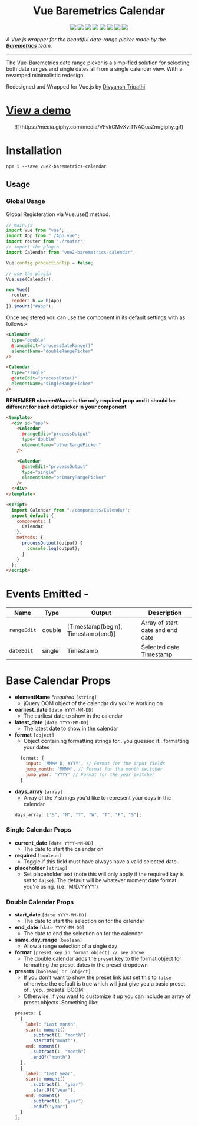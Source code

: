 <h1 align="center">Vue Baremetrics Calendar</h1>

<p align="center">

<img src="https://img.shields.io/badge/made%20by-silentlad-blue.svg" >

<img src="https://img.shields.io/npm/v/vue2-baremetrics-calendar">

<img src="https://img.shields.io/badge/vue-2.6.10-green.svg">

<img src="https://badges.frapsoft.com/os/v1/open-source.svg?v=103" >

<img src="https://img.shields.io/github/stars/silent-lad/Vue2BaremetricsCalendar.svg?style=flat">

<img src="https://img.shields.io/github/languages/top/silent-lad/Vue2BaremetricsCalendar.svg">

<img src="https://img.shields.io/github/issues/silent-lad/Vue2BaremetricsCalendar.svg">

<img src="https://img.shields.io/badge/PRs-welcome-brightgreen.svg?style=flat">
</p>

_A Vue.js wrapper for the beautiful date-range picker made by the **[Baremetrics](https://baremetrics.com)** team._

---

The Vue-Baremetrics date range picker is a simplified solution for selecting both date ranges and single dates all from a single calender view. With a revamped minimalistic redesign.

Redesigned and Wrapped for Vue.js by [Divyansh Tripathi](https://github.com/silent-lad)

# [View a demo](https://silent-lad.github.io/Vue2BaremetricsCalendar/#/)

<p align="center">
![](https://media.giphy.com/media/VFvkCMvXvlTNAGuaZm/giphy.gif)
</p>

# Installation

`npm i --save vue2-baremetrics-calendar`

## Usage

### Global Usage

Global Registeration via Vue.use() method.

```js
// main.js
import Vue from "vue";
import App from "./App.vue";
import router from "./router";
// import the plugin
import Calendar from "vue2-baremetrics-calendar";

Vue.config.productionTip = false;

// use the plugin
Vue.use(Calendar);

new Vue({
  router,
  render: h => h(App)
}).$mount("#app");
```

Once registered you can use the component in its default settings with as follows:-

```html
<Calendar
  type="double"
  @rangeEdit="processDateRange()"
  elementName="doubleRangePicker"
/>

<Calendar
  type="single"
  @dateEdit="processDate()"
  elementName="singleRangePicker"
/>
```

**REMEMBER _elementName_ is the only required prop and it should be different for each datepicker in your component**

```html
<template>
  <div id="app">
    <Calendar
      @rangeEdit="processOutput"
      type="double"
      elementName="otherRangePicker"
    />

    <Calendar
      @dateEdit="processOutput"
      type="single"
      elementName="primaryRangePicker"
    />
  </div>
</template>

<script>
  import Calendar from "./components/Calendar";
  export default {
    components: {
      Calendar
    },
    methods: {
      processOutput(output) {
        console.log(output);
      }
    }
  };
</script>
```

# Events Emitted -

| Name        | Type   | Output                             | Description                      |
| ----------- | ------ | ---------------------------------- | -------------------------------- |
| `rangeEdit` | double | [Timestamp(begin), Timestamp(end)] | Array of start date and end date |
| `dateEdit`  | single | Timestamp                          | Selected date Timestamp          |

# Base Calendar Props

- **elementName** _\*required_ `[string]`
  - jQuery DOM object of the calendar div you're working on
- **earliest_date** `[date YYYY-MM-DD]`
  - The earliest date to show in the calendar
- **latest_date** `[date YYYY-MM-DD]`
  - The latest date to show in the calendar
- **format** `[object]`
  - Object containing formatting strings for.. you guessed it.. formatting your dates
  ```js
    format: {
      input: 'MMMM D, YYYY', // Format for the input fields
      jump_month: 'MMMM', // Format for the month switcher
      jump_year: 'YYYY' // Format for the year switcher
    }
  ```
- **days_array** `[array]`
  - Array of the 7 strings you'd like to represent your days in the calendar
  ```js
  days_array: ["S", "M", "T", "W", "T", "F", "S"];
  ```

### Single Calendar Props

- **current_date** `[date YYYY-MM-DD]`
  - The date to start the calendar on
- **required** `[boolean]`
  - Toggle if this field must have always have a valid selected date
- **placeholder** `[string]`
  - Set placeholder text (note this will only apply if the required key is set to `false`). The default will be whatever moment date format you're using. (i.e. 'M/D/YYYY')

### Double Calendar Props

- **start_date** `[date YYYY-MM-DD]`
  - The date to start the selection on for the calendar
- **end_date** `[date YYYY-MM-DD]`
  - The date to end the selection on for the calendar
- **same_day_range** `[boolean]`
  - Allow a range selection of a single day
- **format** `[preset key in format object] // see above`
  - The double calendar adds the `preset` key to the format object for formatting the preset dates in the preset dropdown
- **presets** `[boolean] or [object]`
  - If you don't want to show the preset link just set this to `false` otherwise the default is true which will just give you a basic preset of.. yep.. presets. BOOM!
  - Otherwise, if you want to customize it up you can include an array of preset objects. Something like:
  ```js
  presets: [
    {
      label: "Last month",
      start: moment()
        .subtract(1, "month")
        .startOf("month"),
      end: moment()
        .subtract(1, "month")
        .endOf("month")
    },
    {
      label: "Last year",
      start: moment()
        .subtract(1, "year")
        .startOf("year"),
      end: moment()
        .subtract(1, "year")
        .endOf("year")
    }
  ];
  ```
